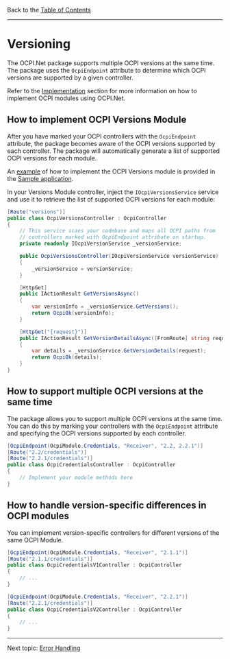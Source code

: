 Back to the [Table of Contents](0.contents.md)

---

# Versioning

The OCPI.Net package supports multiple OCPI versions at the same time. The package uses the `OcpiEndpoint` attribute to determine which OCPI versions are supported by a given controller.

Refer to the [Implementation](3.implementation.md) section for more information on how to implement OCPI modules using OCPI.Net.

## How to implement OCPI Versions Module

After you have marked your OCPI controllers with the `OcpiEndpoint` attribute, the package becomes aware of the OCPI versions supported by each controller. The package will automatically generate a list of supported OCPI versions for each module.

An [example](sample/OCPI.Net.Sample/Controllers/OcpiVersionsController.cs) of how to implement the OCPI Versions module is provided in the [Sample application](sample/OCPI.Net.Sample).

In your Versions Module controller, inject the `IOcpiVersionsService` service and use it to retrieve the list of supported OCPI versions for each module:

```csharp
[Route("versions")]
public class OcpiVersionsController : OcpiController
{
    // This service scans your codebase and maps all OCPI paths from
    // controllers marked with OcpiEndpoint attribute on startup.
    private readonly IOcpiVersionService _versionService;

    public OcpiVersionsController(IOcpiVersionService versionService)
    {
        _versionService = versionService;
    }

    [HttpGet]
    public IActionResult GetVersionsAsync()
    {
        var versionInfo = _versionService.GetVersions();
        return OcpiOk(versionInfo);
    }

    [HttpGet("{request}")]
    public IActionResult GetVersionDetailsAsync([FromRoute] string request)
    {
        var details = _versionService.GetVersionDetails(request);
        return OcpiOk(details);
    }
}
```

## How to support multiple OCPI versions at the same time

The package allows you to support multiple OCPI versions at the same time. You can do this by marking your controllers with the `OcpiEndpoint` attribute and specifying the OCPI versions supported by each controller.

```csharp
[OcpiEndpoint(OcpiModule.Credentials, "Receiver", "2.2, 2.2.1")]
[Route("2.2/credentials")]
[Route("2.2.1/credentials")]
public class OcpiCredentialsController : OcpiController
{
    // Implement your module methods here
}
```

## How to handle version-specific differences in OCPI modules

You can implement version-specific controllers for different versions of the same OCPI Module.

```csharp
[OcpiEndpoint(OcpiModule.Credentials, "Receiver", "2.1.1")]
[Route("2.1.1/credentials")]
public class OcpiCredentialsV1Controller : OcpiController
{
    // ...
}

[OcpiEndpoint(OcpiModule.Credentials, "Receiver", "2.2.1")]
[Route("2.2.1/credentials")]
public class OcpiCredentialsV2Controller : OcpiController
{
    // ...
}
```



---

Next topic:
[Error Handling](5.error-handling.md)